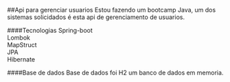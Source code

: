##Api para gerenciar usuarios
Estou fazendo um bootcamp Java, um dos sistemas solicidados é esta api de gerenciamento de usuarios.

####Tecnologias
Spring-boot   
Lombok  
MapStruct  
JPA  
Hibernate  

####Base de dados
Base de dados foi H2 um banco de dados em memoria.